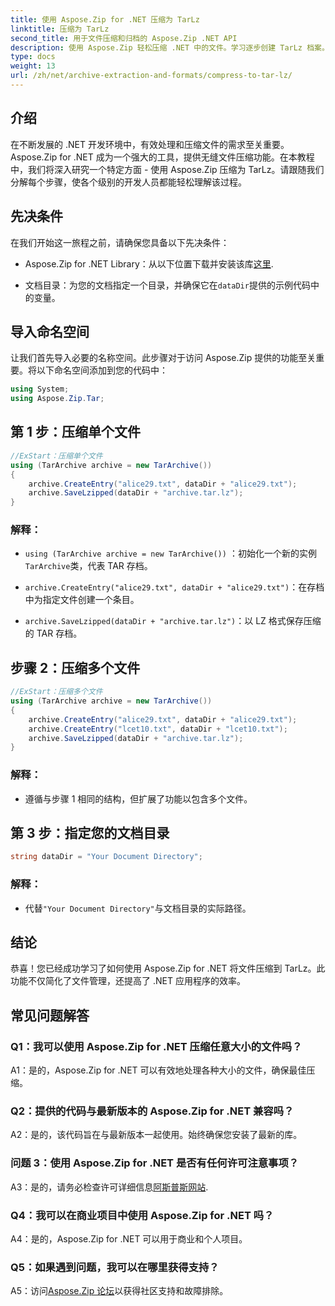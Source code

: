 ```yaml
---
title: 使用 Aspose.Zip for .NET 压缩为 TarLz
linktitle: 压缩为 TarLz
second_title: 用于文件压缩和归档的 Aspose.Zip .NET API
description: 使用 Aspose.Zip 轻松压缩 .NET 中的文件。学习逐步创建 TarLz 档案。
type: docs
weight: 13
url: /zh/net/archive-extraction-and-formats/compress-to-tar-lz/
---
```

## 介绍

在不断发展的 .NET 开发环境中，有效处理和压缩文件的需求至关重要。 Aspose.Zip for .NET 成为一个强大的工具，提供无缝文件压缩功能。在本教程中，我们将深入研究一个特定方面 - 使用 Aspose.Zip 压缩为 TarLz。请跟随我们分解每个步骤，使各个级别的开发人员都能轻松理解该过程。

## 先决条件

在我们开始这一旅程之前，请确保您具备以下先决条件：

-  Aspose.Zip for .NET Library：从以下位置下载并安装该库[这里](https://releases.aspose.com/zip/net/).

- 文档目录：为您的文档指定一个目录，并确保它在`dataDir`提供的示例代码中的变量。

## 导入命名空间

让我们首先导入必要的名称空间。此步骤对于访问 Aspose.Zip 提供的功能至关重要。将以下命名空间添加到您的代码中：

```csharp
using System;
using Aspose.Zip.Tar;
```

## 第 1 步：压缩单个文件

```csharp
//ExStart：压缩单个文件
using (TarArchive archive = new TarArchive())
{
    archive.CreateEntry("alice29.txt", dataDir + "alice29.txt");
    archive.SaveLzipped(dataDir + "archive.tar.lz");
}
```

### 解释：

- `using (TarArchive archive = new TarArchive())` ：初始化一个新的实例`TarArchive`类，代表 TAR 存档。

- `archive.CreateEntry("alice29.txt", dataDir + "alice29.txt")`：在存档中为指定文件创建一个条目。

- `archive.SaveLzipped(dataDir + "archive.tar.lz")`：以 LZ 格式保存压缩的 TAR 存档。

## 步骤 2：压缩多个文件

```csharp
//ExStart：压缩多个文件
using (TarArchive archive = new TarArchive())
{
    archive.CreateEntry("alice29.txt", dataDir + "alice29.txt");
    archive.CreateEntry("lcet10.txt", dataDir + "lcet10.txt");
    archive.SaveLzipped(dataDir + "archive.tar.lz");
}
```

### 解释：

- 遵循与步骤 1 相同的结构，但扩展了功能以包含多个文件。

## 第 3 步：指定您的文档目录


```csharp
string dataDir = "Your Document Directory";
```

### 解释：

- 代替`"Your Document Directory"`与文档目录的实际路径。

## 结论

恭喜！您已经成功学习了如何使用 Aspose.Zip for .NET 将文件压缩到 TarLz。此功能不仅简化了文件管理，还提高了 .NET 应用程序的效率。

## 常见问题解答

### Q1：我可以使用 Aspose.Zip for .NET 压缩任意大小的文件吗？

A1：是的，Aspose.Zip for .NET 可以有效地处理各种大小的文件，确保最佳压缩。

### Q2：提供的代码与最新版本的 Aspose.Zip for .NET 兼容吗？

A2：是的，该代码旨在与最新版本一起使用。始终确保您安装了最新的库。

### 问题 3：使用 Aspose.Zip for .NET 是否有任何许可注意事项？

 A3：是的，请务必检查许可详细信息[阿斯普斯网站](https://purchase.aspose.com/buy).

### Q4：我可以在商业项目中使用 Aspose.Zip for .NET 吗？

A4：是的，Aspose.Zip for .NET 可以用于商业和个人项目。

### Q5：如果遇到问题，我可以在哪里获得支持？

 A5：访问[Aspose.Zip 论坛](https://forum.aspose.com/c/zip/37)以获得社区支持和故障排除。